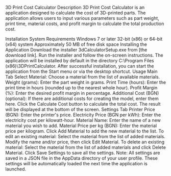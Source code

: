 3D Print Cost Calculator
Description
3D Print Cost Calculator is an application designed to calculate the cost of 3D-printed parts. The application allows users to input various parameters such as part weight, print time, material costs, and profit margin to calculate the total production cost.

Installation
System Requirements
Windows 7 or later
32-bit (x86) or 64-bit (x64) system
Approximately 50 MB of free disk space
Installing the Application
Download the installer 3dCalculatorSetup.exe from [the download link].
Run the installer and follow the on-screen instructions.
The application will be installed by default in the directory C:\Program Files (x86)\3DPrintCalculator\.
After successful installation, you can start the application from the Start menu or via the desktop shortcut.
Usage
Main Tab
Select Material: Choose a material from the list of available materials.
Weight (grams): Enter the part weight in grams.
Print Time (hours): Enter the print time in hours (rounded up to the nearest whole hour).
Profit Margin (%): Enter the desired profit margin in percentage.
Additional Cost (BGN) (optional): If there are additional costs for creating the model, enter them here.
Click the Calculate Cost button to calculate the total cost. The result will be displayed at the bottom of the screen.
Settings Tab
Printer Price (BGN): Enter the printer's price.
Electricity Price (BGN per kWh): Enter the electricity cost per kilowatt-hour.
Material Name: Enter the name of a new material you wish to add.
Material Price per kg (BGN): Enter the material price per kilogram.
Click Add Material to add the new material to the list.
To edit an existing material:
Select the material from the list of added materials.
Modify the name and/or price, then click Edit Material.
To delete an existing material:
Select the material from the list of added materials and click Delete Material.
Click Save Settings to save all the settings.
Note:
All settings are saved in a JSON file in the AppData directory of your user profile. These settings will be automatically loaded the next time the application is launched.